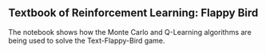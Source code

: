 ## Textbook of Reinforcement Learning: Flappy Bird

The notebook shows how the Monte Carlo and Q-Learning algorithms are being used to solve the Text-Flappy-Bird game.
